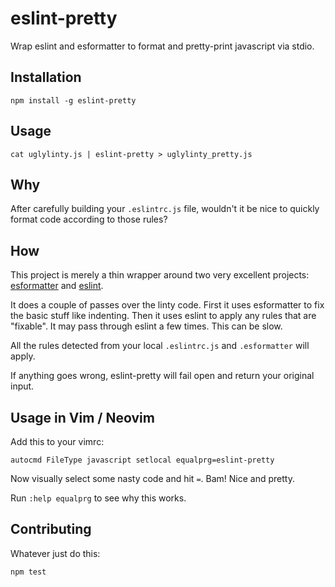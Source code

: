 # eslint-pretty

Wrap eslint and esformatter to format and pretty-print javascript via stdio.


## Installation

```shell
npm install -g eslint-pretty
```


## Usage

```shell
cat uglylinty.js | eslint-pretty > uglylinty_pretty.js
```


## Why

After carefully building your `.eslintrc.js` file, wouldn't it be nice to quickly format code according to those rules?


## How

This project is merely a thin wrapper around two very excellent projects: [esformatter](https://github.com/millermedeiros/esformatter) and [eslint](https://github.com/eslint/eslint).

It does a couple of passes over the linty code. First it uses esformatter to fix the basic stuff like indenting.  Then it uses eslint to apply any rules that are "fixable". It may pass through eslint a few times. This can be slow.

All the rules detected from your local `.eslintrc.js` and `.esformatter` will apply.

If anything goes wrong, eslint-pretty will fail open and return your original input.


## Usage in Vim / Neovim

Add this to your vimrc:

```vimscript
autocmd FileType javascript setlocal equalprg=eslint-pretty
```

Now visually select some nasty code and hit `=`. Bam! Nice and pretty.

Run `:help equalprg` to see why this works.


## Contributing

Whatever just do this:

```shell
npm test
```
